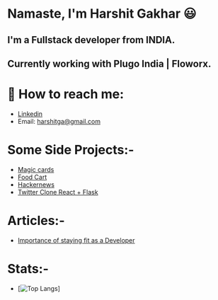 # Namaste, I'm Harshit Gakhar :smiley: 

## I'm a Fullstack developer from INDIA.
## Currently working with Plugo India | Floworx.

# 🔭 How to reach me:
- [Linkedin](https://www.linkedin.com/in/harshit-gakhar-7b3921144/)
- Email: harshitga@gmail.com 

# Some Side Projects:-
  + [Magic cards](https://harshit860.github.io/Css-Magic-Cards/)
  + [Food Cart](https://foodquik.netlify.app/)
  + [Hackernews](https://hacekrnewsharshit.netlify.app/)
  + [Twitter Clone React + Flask](https://github.com/harshit860/Twitter-Replica)

# Articles:- 
 + [Importance of staying fit as a Developer](https://harshitga.medium.com/importance-of-staying-fit-as-a-programmer-or-in-long-sitting-jobs-a59bfdffff14)

# Stats:-
  + [![Top Langs](https://github-readme-stats.vercel.app/api/top-langs/?username=harshit860&layout=compact)]

